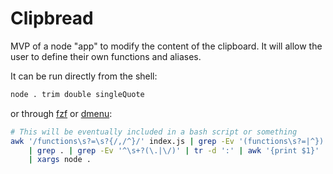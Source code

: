 # Clipbread

MVP of a node "app" to modify the content of the clipboard. It will allow the
user to define their own functions and aliases.

It can be run directly from the shell:

```bash
node . trim double singleQuote
```

or through [fzf][1] or [dmenu][2]:

```bash
# This will be eventually included in a bash script or something
awk '/functions\s?=\s?{/,/^}/' index.js | grep -Ev '(functions\s?=|^})' \
    | grep . | grep -Ev '^\s+?(\.|\/)' | tr -d ':' | awk '{print $1}' | fzf \
    | xargs node .
```

[1]: https://github.com/junegunn/fzf
[2]: https://tools.suckless.org/dmenu/
